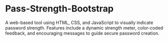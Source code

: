 # Pass-Strength-Bootstrap
A web-based tool using HTML, CSS, and JavaScript to visually indicate password strength. Features include a dynamic strength meter, color-coded feedback, and encouraging messages to guide secure password creation.
